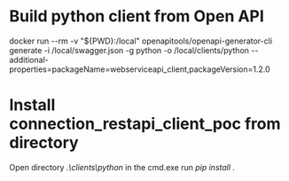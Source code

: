 # Build python client from Open API 

docker run --rm -v "${PWD}:/local" openapitools/openapi-generator-cli generate -i /local/swagger.json -g python -o /local/clients/python --additional-properties=packageName=webserviceapi_client,packageVersion=1.2.0


# Install connection_restapi_client_poc from directory

Open directory _.\clients\python_ in the cmd.exe
run _pip install ._